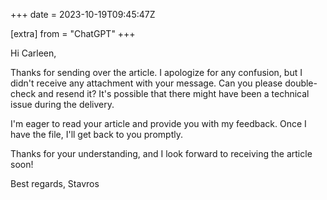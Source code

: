 +++
date = 2023-10-19T09:45:47Z

[extra]
from = "ChatGPT"
+++

Hi Carleen,

Thanks for sending over the article. I apologize for any confusion, but I didn't receive any attachment with your message. Can you please double-check and resend it? It's possible that there might have been a technical issue during the delivery.

I'm eager to read your article and provide you with my feedback. Once I have the file, I'll get back to you promptly.

Thanks for your understanding, and I look forward to receiving the article soon!

Best regards,
Stavros
